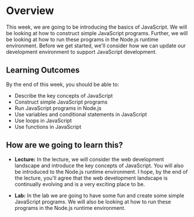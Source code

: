 # Overview

This week, we are going to be introducing the basics of JavaScript. We will be looking at how to construct simple JavaScript programs. Further, we will be looking at how to run these programs in the Node.js runtime environment. Before we get started, we'll consider how we can update our development environment to support JavaScript development.

## Learning Outcomes

By the end of this week, you should be able to:

- Describe the key concepts of JavaScript
- Construct simple JavaScript programs
- Run JavaScript programs in Node.js
- Use variables and conditional statements in JavaScript
- Use loops in JavaScript
- Use functions in JavaScript
  

## How are we going to learn this?

- **Lecture:** In the lecture, we will consider the web development landscape and introduce the key concepts of JavaScript. You will also be introduced to the Node.js runtime environment. I hope, by the end of the lecture, you'll agree that the web development landscape is continually evolving and is a very exciting place to be.

- **Lab:** In the lab we are going to have some fun and create some simple JavaScript programs. We will also be looking at how to run these programs in the Node.js runtime environment. 